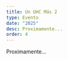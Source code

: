 ```yaml
---
title: Un UHC Más 2
type: Evento
date: "2025"
desc: Proximamente...
order: 4
---
```

Proximamente...